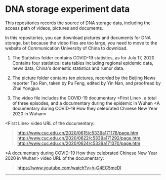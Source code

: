 # DNA storage experiment data

This repositories records the source of DNA storage data, including the access path of videos, pictures and documents.

In this repositories, you can download pictures and documents for DNA storage, but because
the video files are too large, you need to move to the website of Communication University
of China to download.

1. The Statistics folder contains COVID-19 statistics, as for July 17, 2020.
   Contains four statistical data tables including regional epidemic data, news data, China's domestic statistics and rumor data.
2. The picture folder contains ten pictures, recorded by the Beijing News reporter Tao Ran, taken by Pu Feng, edited by Yin Nan, and proofread by Zhai Yongjun.

3. The video file includes the COVID-19 documentary \<First Line>, a total of three episodes, and a documentary during the epidemic in Wuhan <A documentary during COVID-19 How they celebrated Chinese New Year 2020 in Wuhan>



\<First Line> video URL of the documentary:

> http://www.cuc.edu.cn/2020/0615/c5339a171178/page.htm
> http://www.cuc.edu.cn/2020/0622/c5339a171292/page.htm
> http://www.cuc.edu.cn/2020/0624/c5339a171370/page.htm

\<A documentary during COVID-19 How they celebrated Chinese New Year 2020 in Wuhan> video
URL of the documentary:

> https://www.youtube.com/watch?v=h-G4EC5meDI  



------

